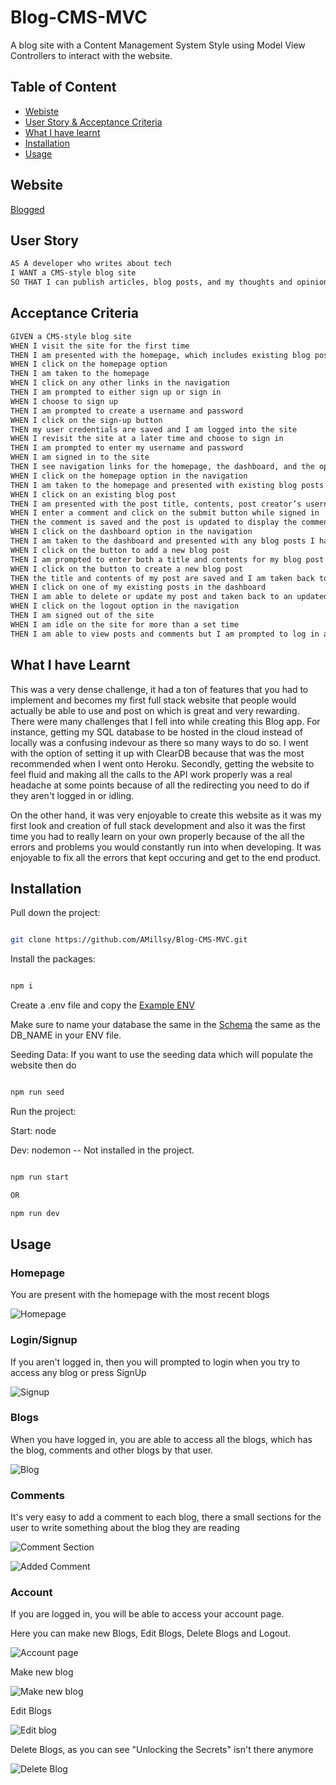 # Blog-CMS-MVC

A blog site with a Content Management System Style using Model View Controllers to interact with the website.

## Table of Content

- [Webiste](#walkthough)
- [User Story & Acceptance Criteria](#user-story)
- [What I have learnt](#what-i-have-learnt)
- [Installation](#installation)
- [Usage](#usage)

## Website

[Blogged](https://blogged-493c75ec6321.herokuapp.com/)

## User Story

```md
AS A developer who writes about tech
I WANT a CMS-style blog site
SO THAT I can publish articles, blog posts, and my thoughts and opinions
```

## Acceptance Criteria

```md
GIVEN a CMS-style blog site
WHEN I visit the site for the first time
THEN I am presented with the homepage, which includes existing blog posts if any have been posted; navigation links for the homepage and the dashboard; and the option to log in
WHEN I click on the homepage option
THEN I am taken to the homepage
WHEN I click on any other links in the navigation
THEN I am prompted to either sign up or sign in
WHEN I choose to sign up
THEN I am prompted to create a username and password
WHEN I click on the sign-up button
THEN my user credentials are saved and I am logged into the site
WHEN I revisit the site at a later time and choose to sign in
THEN I am prompted to enter my username and password
WHEN I am signed in to the site
THEN I see navigation links for the homepage, the dashboard, and the option to log out
WHEN I click on the homepage option in the navigation
THEN I am taken to the homepage and presented with existing blog posts that include the post title and the date created
WHEN I click on an existing blog post
THEN I am presented with the post title, contents, post creator’s username, and date created for that post and have the option to leave a comment
WHEN I enter a comment and click on the submit button while signed in
THEN the comment is saved and the post is updated to display the comment, the comment creator’s username, and the date created
WHEN I click on the dashboard option in the navigation
THEN I am taken to the dashboard and presented with any blog posts I have already created and the option to add a new blog post
WHEN I click on the button to add a new blog post
THEN I am prompted to enter both a title and contents for my blog post
WHEN I click on the button to create a new blog post
THEN the title and contents of my post are saved and I am taken back to an updated dashboard with my new blog post
WHEN I click on one of my existing posts in the dashboard
THEN I am able to delete or update my post and taken back to an updated dashboard
WHEN I click on the logout option in the navigation
THEN I am signed out of the site
WHEN I am idle on the site for more than a set time
THEN I am able to view posts and comments but I am prompted to log in again before I can add, update, or delete posts
```

## What I have Learnt

This was a very dense challenge, it had a ton of features that you had to implement and becomes my first full stack website that people would actually be able to use and post on which is great and very rewarding. There were many challenges that I fell into while creating this Blog app. For instance, getting my SQL database to be hosted in the cloud instead of locally was a confusing indevour as there so many ways to do so. I went with the option of setting it up with ClearDB because that was the most recommended when I went onto Heroku. Secondly, getting the website to feel fluid and making all the calls to the API work properly was a real headache at some points because of all the redirecting you need to do if they aren't logged in or idling.

On the other hand, it was very enjoyable to create this website as it was my first look and creation of full stack development and also it was the first time you had to really learn on your own properly because of the all the errors and problems you would constantly run into when developing. It was enjoyable to fix all the errors that kept occuring and get to the end product.

## Installation

Pull down the project:

```bash

git clone https://github.com/AMillsy/Blog-CMS-MVC.git

```

Install the packages:

```bash

npm i

```

Create a .env file and copy the [Example ENV](./env.EXAMPLE)

Make sure to name your database the same in the [Schema](./db/schema.sql) the same as the DB_NAME in your ENV file.

Seeding Data:
If you want to use the seeding data which will populate the website then do

```bash

npm run seed

```

Run the project:

Start: node

Dev: nodemon -- Not installed in the project.

```bash

npm run start

OR

npm run dev

```

## Usage

### Homepage

You are present with the homepage with the most recent blogs

![Homepage](./README_IMAGES/homepage.png)

### Login/Signup

If you aren't logged in, then you will prompted to login when you try to access any blog or press SignUp

![Signup](./README_IMAGES/SignUp.png)

### Blogs

When you have logged in, you are able to access all the blogs, which has the blog, comments and other blogs by that user.

![Blog](./README_IMAGES/blog.png)

### Comments

It's very easy to add a comment to each blog, there a small sections for the user to write something about the blog they are reading

![Comment Section](./README_IMAGES/commentSection.png)

![Added Comment](./README_IMAGES/add%20comment.png)

### Account

If you are logged in, you will be able to access your account page.

Here you can make new Blogs, Edit Blogs, Delete Blogs and Logout.

![Account page](./README_IMAGES/account.png)

Make new blog

![Make new blog](./README_IMAGES/newBlog.png)

Edit Blogs

![Edit blog](./README_IMAGES/EditBlog.png)

Delete Blogs, as you can see "Unlocking the Secrets" isn't there anymore

![Delete Blog](./README_IMAGES/deleteblog.png)
